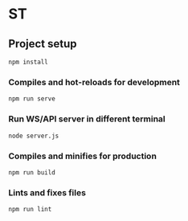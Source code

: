 # ST

## Project setup
```
npm install
```

### Compiles and hot-reloads for development
```
npm run serve
```

### Run WS/API server in different terminal
```
node server.js
```

### Compiles and minifies for production
```
npm run build
```

### Lints and fixes files
```
npm run lint
```